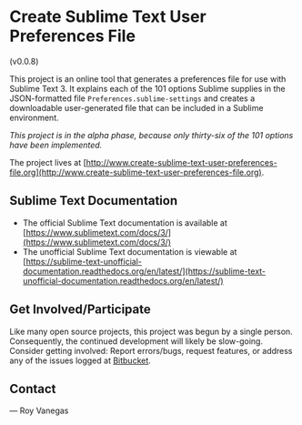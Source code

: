 # Create Sublime Text User Preferences File

(v0.0.8)

This project is an online tool that generates a preferences file for use with Sublime Text 3. It explains each of the 101 options Sublime supplies in the JSON-formatted file `Preferences.sublime-settings` and creates a downloadable user-generated file that can be included in a Sublime environment.

_This project is in the alpha phase, because only thirty-six of the 101 options have been implemented._

The project lives at [http://www.create-sublime-text-user-preferences-file.org](http://www.create-sublime-text-user-preferences-file.org).

## Sublime Text Documentation

* The official Sublime Text documentation is available at [https://www.sublimetext.com/docs/3/](https://www.sublimetext.com/docs/3/)
* The unofficial Sublime Text documentation is viewable at [https://sublime-text-unofficial-documentation.readthedocs.org/en/latest/](https://sublime-text-unofficial-documentation.readthedocs.org/en/latest/)

## Get Involved/Participate

Like many open source projects, this project was begun by a single person. Consequently, the continued development will likely be slow-going. Consider getting involved: Report errors/bugs, request features, or address any of the issues logged at [Bitbucket](https://bitbucket.org/code-warrior/create-sublime-text-user-preferences-file).

## Contact
— Roy Vanegas
